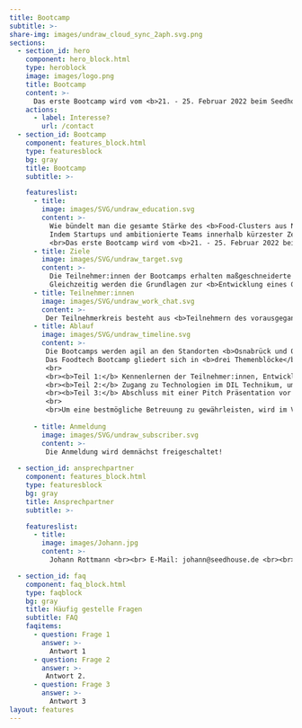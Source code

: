 ```yaml
---
title: Bootcamp
subtitle: >-
share-img: images/undraw_cloud_sync_2aph.svg.png
sections:
  - section_id: hero
    component: hero_block.html
    type: heroblock
    image: images/logo.png
    title: Bootcamp
    content: >-
      Das erste Bootcamp wird vom <b>21. - 25. Februar 2022 beim Seedhouse in Osnabrück und DIL in Quakenbrück</b> stattfinden.
    actions:
      - label: Interesse?
        url: /contact
  - section_id: Bootcamp
    component: features_block.html
    type: featuresblock
    bg: gray
    title: Bootcamp
    subtitle: >-

    featureslist:
      - title:
        image: images/SVG/undraw_education.svg
        content: >-
          Wie bündelt man die gesamte Stärke des <b>Food-Clusters aus Niedersachsen</b> in einer Woche? 
          Indem Startups und ambitionierte Teams innerhalb kürzester Zeit <b>Zugang zur hochtechnologischen Infrastruktur</b> und zum <b>Know-How</b> des Deutschen Instituts für Lebensmitteltechnik erhalten und von den Startup-Erfahrungen und dem Netzwerk des Seedhouse und der darum versammelten 32 Unternehmen aus der gesamten Lebernsmittelwertschöpfungskette profitieren.
          <br>Das erste Bootcamp wird vom <b>21. - 25. Februar 2022 beim Seedhouse in Osnabrück und DIL in Quakenbrück</b> stattfinden.
      - title: Ziele
        image: images/SVG/undraw_target.svg
        content: >-
          Die Teilnehmer:innen der Bootcamps erhalten maßgeschneiderte und individualisierte Angebote, die es ermöglichen, <b>bestehende technologische Ansätze weiterzuentwickeln und zu validieren.</b> 
          Gleichzeitig werden die Grundlagen zur <b>Entwicklung eines Geschäftsmodells und zur Kommerzialisierung der Idee</b> vermittelt. Alle Teilnehmer:innen werden im Nachgang des Bootcamps durch das Seedhouse und durch das DIL betreut. Angestrebt wird hierbei die <b>konstante Vernetzung der Teilnehmer:innen</b> mit dem Ziel der Gründung oder Ansiedlung in <b>Niedersachsen</b>.
      - title: Teilnehmer:innen
        image: images/SVG/undraw_work_chat.svg
        content: >-
         Der Teilnehmerkreis besteht aus <b>Teilnehmern des vorausgegangenen Hackathons</b> sowie <b>Startups in der Seed-Phase</b>, die Ideen/Prototypen für technologische / prozessuale Innovationen im Lebensmittelsektor mitbringen. Teams, die noch nicht richtig gestartet sind und Teams, die bereits erfolgreich am Markt etabliert sind, sollen nur in Ausnahmefällen berücksichtigt werden. Die Teams sollen aus <b>Niedersachsen</b> kommen oder möchten sich langfristig in Niedersachsen ansiedeln. ​
      - title: Ablauf
        image: images/SVG/undraw_timeline.svg
        content: >-
         Die Bootcamps werden agil an den Standorten <b>Osnabrück und Quakenbrück</b> durchgeführt.
         Das Foodtech Bootcamp gliedert sich in <b>drei Themenblöcke</b>:
         <br>
         <br><b>Teil 1:</b> Kennenlernen der Teilnehmer:innen, Entwicklung der Geschäftsidee unter anderem mit 1:1 Beratungen durch Experten:innen und Trainings zu Rhetorik und Story Telling 
         <br><b>Teil 2:</b> Zugang zu Technologien im DIL Technikum, um eine Produktidee oder einen Prozess rund um das Lebensmittel zu testen, zu entwickeln oder zu optimieren
         <br><b>Teil 3:</b> Abschluss mit einer Pitch Präsentation vor potenziellen Kunden:innen, Lieferanten:innen und Geschäftspartnern:innen zur Geschäftsanbahnung
         <br>
         <br>Um eine bestmögliche Betreuung zu gewährleisten, wird im Vorfeld des Bootcamps eine Befragung durchgeführt, auf dessen Grundlage <b>ein individualisiertes Programm für das jeweilige Startup</b> ausgerichtet wird. So werden die teilnehmenden Startups entweder verstärkt auf Produkt- oder auf Marktseite unterstützt.
    
      - title: Anmeldung
        image: images/SVG/undraw_subscriber.svg
        content: >-
         Die Anmeldung wird demnächst freigeschaltet!
        
  - section_id: ansprechpartner
    component: features_block.html
    type: featuresblock
    bg: gray
    title: Ansprechpartner
    subtitle: >-

    featureslist:
      - title: 
        image: images/Johann.jpg
        content: >-
          Johann Rottmann <br><br> E-Mail: johann@seedhouse.de <br><br> Tel.: Tel.: 0160 95453630

  - section_id: faq
    component: faq_block.html
    type: faqblock
    bg: gray
    title: Häufig gestelle Fragen
    subtitle: FAQ
    faqitems:
      - question: Frage 1
        answer: >-
          Antwort 1
      - question: Frage 2
        answer: >-
         Antwort 2.
      - question: Frage 3
        answer: >-
          Antwort 3
layout: features
---
```

